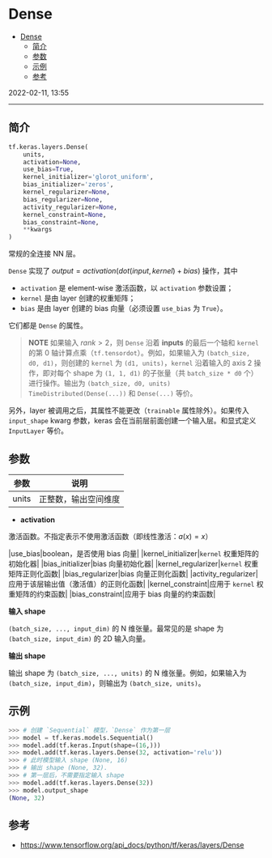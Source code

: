 # Dense

- [Dense](#dense)
  - [简介](#简介)
  - [参数](#参数)
  - [示例](#示例)
  - [参考](#参考)

2022-02-11, 13:55
****

## 简介

```python
tf.keras.layers.Dense(
    units,
    activation=None,
    use_bias=True,
    kernel_initializer='glorot_uniform',
    bias_initializer='zeros',
    kernel_regularizer=None,
    bias_regularizer=None,
    activity_regularizer=None,
    kernel_constraint=None,
    bias_constraint=None,
    **kwargs
)
```

常规的全连接 NN 层。

`Dense` 实现了 $output=activation(dot(input, kernel)+bias)$ 操作，其中

- `activation` 是 element-wise 激活函数，以 `activation` 参数设置；
- `kernel` 是由 layer 创建的权重矩阵；
- `bias` 是由 layer 创建的 bias 向量（必须设置 `use_bias` 为 `True`）。

它们都是 `Dense` 的属性。

> **NOTE**
> 如果输入 $rank>2$，则 `Dense` 沿着 **inputs** 的最后一个轴和 `kernel` 的第 0 轴计算点乘（`tf.tensordot`）。例如，如果输入为 `(batch_size, d0, d1)`，则创建的 `kernel` 为 `(d1, units)`，`kernel` 沿着输入的 axis 2 操作，即对每个 shape 为 `(1, 1, d1)` 的子张量（共 `batch_size * d0` 个）进行操作。输出为 `(batch_size, d0, units)`
> `TimeDistributed(Dense(...))` 和 `Dense(...)` 等价。

另外，layer 被调用之后，其属性不能更改（`trainable` 属性除外）。如果传入 `input_shape` kwarg 参数，keras 会在当前层前面创建一个输入层。和显式定义 `InputLayer` 等价。

## 参数

|参数|说明|
|---|---|
|units|正整数，输出空间维度|

- **activation**

激活函数。不指定表示不使用激活函数（即线性激活：$a(x)=x$）

|use_bias|boolean，是否使用 bias 向量|
|kernel_initializer|`kernel` 权重矩阵的初始化器|
|bias_initializer|bias 向量初始化器|
|kernel_regularizer|`kernel` 权重矩阵正则化函数|
|bias_regularizer|bias 向量正则化函数|
|activity_regularizer|应用于该层输出值（激活值）的正则化函数|
|kernel_constraint|应用于 `kernel` 权重矩阵的约束函数|
|bias_constraint|应用于 bias 向量的约束函数|

**输入 shape**

`(batch_size, ..., input_dim)` 的 N 维张量。最常见的是 shape 为 `(batch_size, input_dim)` 的 2D 输入向量。

**输出 shape**

输出 shape 为 `(batch_size, ..., units)` 的 N 维张量。例如，如果输入为 `(batch_size, input_dim)`，则输出为 `(batch_size, units)`。

## 示例

```python
>>> # 创建 `Sequential` 模型，`Dense` 作为第一层
>>> model = tf.keras.models.Sequential()
>>> model.add(tf.keras.Input(shape=(16,)))
>>> model.add(tf.keras.layers.Dense(32, activation='relu'))
>>> # 此时模型输入 shape (None, 16)
>>> # 输出 shape (None, 32).
>>> # 第一层后，不需要指定输入 shape
>>> model.add(tf.keras.layers.Dense(32))
>>> model.output_shape
(None, 32)
```

## 参考

- https://www.tensorflow.org/api_docs/python/tf/keras/layers/Dense
